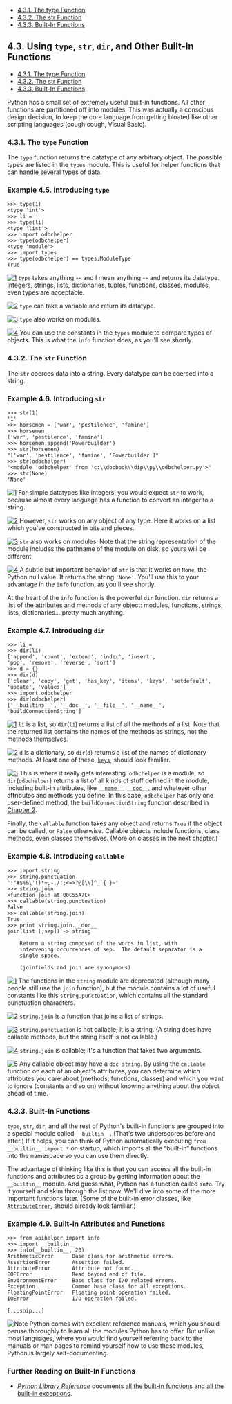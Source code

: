 

-   [4.3.1. The type Function](built_in_functions.html#d0e8510)
-   [4.3.2. The str Function](built_in_functions.html#d0e8609)
-   [4.3.3. Built-In Functions](built_in_functions.html#d0e8958)

4.3. Using `type`, `str`, `dir`, and Other Built-In Functions
-------------------------------------------------------------

-   [4.3.1. The type Function](built_in_functions.html#d0e8510)
-   [4.3.2. The str Function](built_in_functions.html#d0e8609)
-   [4.3.3. Built-In Functions](built_in_functions.html#d0e8958)

Python has a small set of extremely useful built-in functions. All other
functions are partitioned off into modules. This was actually a
conscious design decision, to keep the core language from getting
bloated like other scripting languages (cough cough, Visual Basic).

### 4.3.1. The `type` Function

The `type` function returns the datatype of any arbitrary object. The
possible types are listed in the `types` module. This is useful for
helper functions that can handle several types of data.

### Example 4.5. Introducing `type`

    >>> type(1)           
    <type 'int'>
    >>> li =
    >>> type(li)          
    <type 'list'>
    >>> import odbchelper
    >>> type(odbchelper)  
    <type 'module'>
    >>> import types      
    >>> type(odbchelper) == types.ModuleType
    True



[![1](../images/callouts/1.png)](#apihelper.builtin.1.1) `type` takes anything -- and I mean anything -- and returns its datatype. Integers, strings, lists, dictionaries, tuples, functions, classes, modules, even types are acceptable. 

[![2](../images/callouts/2.png)](#apihelper.builtin.1.2) `type` can take a variable and return its datatype. 

[![3](../images/callouts/3.png)](#apihelper.builtin.1.3) `type` also works on modules. 

[![4](../images/callouts/4.png)](#apihelper.builtin.1.4) You can use the constants in the `types` module to compare types of objects. This is what the `info` function does, as you'll see shortly. 

### 4.3.2. The `str` Function

The `str` coerces data into a string. Every datatype can be coerced into
a string.

### Example 4.6. Introducing `str`

    >>> str(1)          
    '1'
    >>> horsemen = ['war', 'pestilence', 'famine']
    >>> horsemen
    ['war', 'pestilence', 'famine']
    >>> horsemen.append('Powerbuilder')
    >>> str(horsemen)   
    "['war', 'pestilence', 'famine', 'Powerbuilder']"
    >>> str(odbchelper) 
    "<module 'odbchelper' from 'c:\\docbook\\dip\\py\\odbchelper.py'>"
    >>> str(None)       
    'None'



[![1](../images/callouts/1.png)](#apihelper.builtin.2.1) For simple datatypes like integers, you would expect `str` to work, because almost every language has a function to convert an integer to a string. 

[![2](../images/callouts/2.png)](#apihelper.builtin.2.2) However, `str` works on any object of any type. Here it works on a list which you've constructed in bits and pieces. 

[![3](../images/callouts/3.png)](#apihelper.builtin.2.3) `str` also works on modules. Note that the string representation of the module includes the pathname of the module on disk, so yours will be different. 

[![4](../images/callouts/4.png)](#apihelper.builtin.2.4) A subtle but important behavior of `str` is that it works on `None`, the Python null value. It returns the string `'None'`. You'll use this to your advantage in the `info` function, as you'll see shortly. 

At the heart of the `info` function is the powerful `dir` function.
`dir` returns a list of the attributes and methods of any object:
modules, functions, strings, lists, dictionaries... pretty much
anything.

### Example 4.7. Introducing `dir`

    >>> li =
    >>> dir(li)           
    ['append', 'count', 'extend', 'index', 'insert',
    'pop', 'remove', 'reverse', 'sort']
    >>> d = {}
    >>> dir(d)            
    ['clear', 'copy', 'get', 'has_key', 'items', 'keys', 'setdefault', 'update', 'values']
    >>> import odbchelper
    >>> dir(odbchelper)   
    ['__builtins__', '__doc__', '__file__', '__name__', 'buildConnectionString']



[![1](../images/callouts/1.png)](#apihelper.builtin.3.1) `li` is a list, so `dir`(`li`) returns a list of all the methods of a list. Note that the returned list contains the names of the methods as strings, not the methods themselves. 

[![2](../images/callouts/2.png)](#apihelper.builtin.3.2) `d` is a dictionary, so `dir`(`d`) returns a list of the names of dictionary methods. At least one of these, [`keys`](../native_data_types/mapping_lists.html#odbchelper.items "Example 3.25. The keys, values, and items Functions"), should look familiar. 

[![3](../images/callouts/3.png)](#apihelper.builtin.3.3) This is where it really gets interesting. `odbchelper` is a module, so `dir`(`odbchelper`) returns a list of all kinds of stuff defined in the module, including built-in attributes, like [`__name__`](../getting_to_know_python/testing_modules.html#odbchelper.ifnametrick), [`__doc__`](../getting_to_know_python/everything_is_an_object.html#odbchelper.import "Example 2.3. Accessing the buildConnectionString Function's doc string"), and whatever other attributes and methods you define. In this case, `odbchelper` has only one user-defined method, the `buildConnectionString` function described in [Chapter 2](../getting_to_know_python/index.html). 

Finally, the `callable` function takes any object and returns `True` if
the object can be called, or `False` otherwise. Callable objects include
functions, class methods, even classes themselves. (More on classes in
the next chapter.)

### Example 4.8. Introducing `callable`

    >>> import string
    >>> string.punctuation           
    '!"#$%&\'()*+,-./:;<=>?@[\\]^_`{ }~'
    >>> string.join                  
    <function join at 00C55A7C>
    >>> callable(string.punctuation) 
    False
    >>> callable(string.join)        
    True
    >>> print string.join.__doc__    
    join(list [,sep]) -> string

        Return a string composed of the words in list, with
        intervening occurrences of sep.  The default separator is a
        single space.

        (joinfields and join are synonymous)



[![1](../images/callouts/1.png)](#apihelper.builtin.4.1) The functions in the `string` module are deprecated (although many people still use the `join` function), but the module contains a lot of useful constants like this `string.punctuation`, which contains all the standard punctuation characters. 

[![2](../images/callouts/2.png)](#apihelper.builtin.4.2) [`string.join`](../native_data_types/joining_lists.html "3.7. Joining Lists and Splitting Strings") is a function that joins a list of strings. 

[![3](../images/callouts/3.png)](#apihelper.builtin.4.3) `string.punctuation` is not callable; it is a string. (A string does have callable methods, but the string itself is not callable.) 

[![4](../images/callouts/4.png)](#apihelper.builtin.4.4) `string.join` is callable; it's a function that takes two arguments. 

[![5](../images/callouts/5.png)](#apihelper.builtin.4.5) Any callable object may have a `doc string`. By using the `callable` function on each of an object's attributes, you can determine which attributes you care about (methods, functions, classes) and which you want to ignore (constants and so on) without knowing anything about the object ahead of time. 

### 4.3.3. Built-In Functions

`type`, `str`, `dir`, and all the rest of Python's built-in functions
are grouped into a special module called `__builtin__`. (That's two
underscores before and after.) If it helps, you can think of Python
automatically executing `from __builtin__ import *` on startup, which
imports all the “built-in” functions into the namespace so you can use
them directly.

The advantage of thinking like this is that you can access all the
built-in functions and attributes as a group by getting information
about the `__builtin__` module. And guess what, Python has a function
called `info`. Try it yourself and skim through the list now. We'll dive
into some of the more important functions later. (Some of the built-in
error classes, like
[`AttributeError`](../native_data_types/tuples.html#odbchelper.tuplemethods "Example 3.16. Tuples Have No Methods"),
should already look familiar.)

### Example 4.9. Built-in Attributes and Functions

    >>> from apihelper import info
    >>> import __builtin__
    >>> info(__builtin__, 20)
    ArithmeticError      Base class for arithmetic errors.
    AssertionError       Assertion failed.
    AttributeError       Attribute not found.
    EOFError             Read beyond end of file.
    EnvironmentError     Base class for I/O related errors.
    Exception            Common base class for all exceptions.
    FloatingPointError   Floating point operation failed.
    IOError              I/O operation failed.

    [...snip...]


![Note](../images/note.png) 
Python comes with excellent reference manuals, which you should peruse thoroughly to learn all the modules Python has to offer. But unlike most languages, where you would find yourself referring back to the manuals or man pages to remind yourself how to use these modules, Python is largely self-documenting. 

### Further Reading on Built-In Functions

-   [*Python Library Reference*](https://docs.python.org/2/library/)
    documents [all the built-in
    functions](https://docs.python.org/2/library/functions.html)
    and [all the built-in
    exceptions](https://docs.python.org/2/library/exceptions.html).

  

